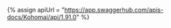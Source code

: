 {% assign apiUrl = "https://app.swaggerhub.com/apis-docs/Kohomai/api/1.91.0" %}


[Amplitude]: https://amplitude.com/
[Framer]: https://framer.com
[Google Analytics]: https://analytics.google.com/
[Google Tag Manager]: https://tagmanager.google.com/
[Hotjar]: https://hotjar.com/
[Microsoft Clarity]: https://clarity.microsoft.com/
[Mixpanel]: https://mixpanel.com/
[Posthog]: https://posthog.com/
[Segment]: https://segment.com/
